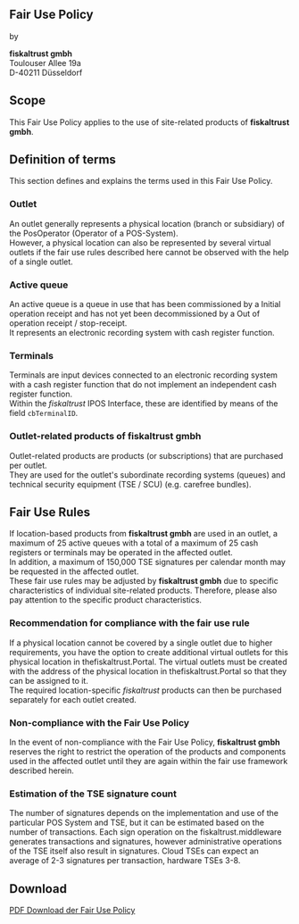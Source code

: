 
## Fair Use Policy

by
  
**fiskaltrust gmbh**  
Toulouser Allee 19a  
D-40211 Düsseldorf  

## Scope
This Fair Use Policy applies to the use of site-related products of **fiskaltrust gmbh**.

## Definition of terms

This section defines and explains the terms used in this Fair Use Policy.

### Outlet

An outlet generally represents a physical location (branch or subsidiary) of the PosOperator (Operator of a POS-System).  
However, a physical location can also be represented by several virtual outlets if the fair use rules described here cannot be observed with the help of a single outlet. 

### Active queue

An active queue is a queue in use that has been commissioned by a Initial operation receipt and has not yet been decommissioned by a Out of operation receipt / stop-receipt.  
It represents an electronic recording system with cash register function. 

### Terminals

Terminals are input devices connected to an electronic recording system with a cash register function that do not implement an independent cash register function.  
Within the _fiskaltrust_ IPOS Interface, these are identified by means of the field `cbTerminalID`. 

### Outlet-related products of fiskaltrust gmbh

Outlet-related products are products (or subscriptions) that are purchased per outlet.  
They are used for the outlet's subordinate recording systems (queues) and technical security equipment (TSE / SCU) (e.g. carefree bundles).

## Fair Use Rules 

If location-based products from **fiskaltrust gmbh** are used in an outlet, a maximum of 25 active queues with a total of a maximum of 25 cash registers or terminals may be operated in the affected outlet.  
In addition, a maximum of 150,000 TSE signatures per calendar month may be requested in the affected outlet.  
These fair use rules may be adjusted by **fiskaltrust gmbh** due to specific characteristics of individual site-related products. Therefore, please also pay attention to the specific product characteristics.

### Recommendation for compliance with the fair use rule

If a physical location cannot be covered by a single outlet due to higher requirements, you have the option to create additional virtual outlets for this physical location in thefiskaltrust.Portal. The virtual outlets must be created with the address of the physical location in thefiskaltrust.Portal so that they can be assigned to it.  
The required location-specific _fiskaltrust_ products can then be purchased separately for each outlet created.

### Non-compliance with the Fair Use Policy

In the event of non-compliance with the Fair Use Policy, **fiskaltrust gmbh** reserves the right to restrict the operation of the products and components used in the affected outlet until they are again within the fair use framework described herein.

### Estimation of the TSE signature count

The number of signatures depends on the implementation and use of the particular POS System and TSE, but it can be estimated based on the number of transactions. Each sign operation on the fiskaltrust.middleware generates transactions and signatures, however administrative operations of the TSE itself also result in signatures. Cloud TSEs can expect an average of 2-3 signatures per transaction, hardware TSEs 3-8.


## Download 

[PDF Download der Fair Use Policy](media/market-de-fair-use-policy.pdf)